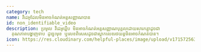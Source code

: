 ```yaml
---
category: tech
name: វីដេអូដែលមិនអាចកំណត់អត្តសញ្ញាណបាន
id: non_identifiable_video
description: ប្រមូល វីដេអូឃ្លីប មិនអាចកំណត់អត្តសញ្ញាណបុគ្គលដោយសារកត្តាដូចជា
  គុណភាពបង្ហាញទាប ដូច្នេះមុខ ឬលេខពិសេសដូចជាស្លាកលេខរថយន្តមិនអាចកំណត់បាន។
icon: https://res.cloudinary.com/helpful-places/image/upload/v1715725631/non-identifiable_video_djrsml.svg
---
```

